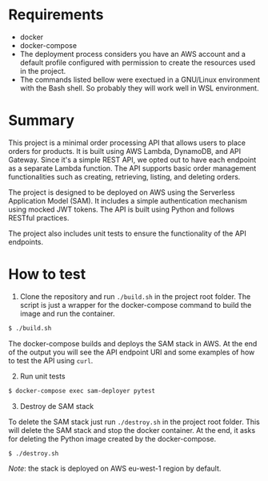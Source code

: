 # Requirements
- docker
- docker-compose
- The deployment process considers you have an AWS account and a default
profile configured with permission to create the resources used in the project.
- The commands listed bellow were exectued in a GNU/Linux environment with the Bash
shell. So probably they will work well in WSL environment.

# Summary
This project is a minimal order processing API that allows users to place orders
for products. It is built using AWS Lambda, DynamoDB, and API Gateway.
Since it's a simple REST API, we opted out to have each endpoint
as a separate Lambda function.
The API supports basic order management functionalities such as
creating, retrieving, listing, and deleting orders.

The project is designed to be deployed on AWS using the Serverless Application Model (SAM).
It includes a simple authentication mechanism using mocked JWT tokens. The API is built
using Python and follows RESTful practices.

The project also includes unit tests to ensure the functionality of the API endpoints.

# How to test
1. Clone the repository and run `./build.sh` in the project root folder.
The script is just a wrapper for the docker-compose command to build the
image and run the container.
```bash
$ ./build.sh
```
The docker-compose builds and deploys the SAM stack in AWS.
At the end of the output you will see the API endpoint URI and some examples
of how to test the API using `curl`.


2. Run unit tests
```bash
$ docker-compose exec sam-deployer pytest
```

3. Destroy de SAM stack

To delete the SAM stack just run `./destroy.sh` in the project root folder.
This will delete the SAM stack and stop the docker container.
At the end, it asks for deleting the Python image created by the docker-compose.
```bash
$ ./destroy.sh
```

_Note_: the stack is deployed on AWS eu-west-1 region by default.